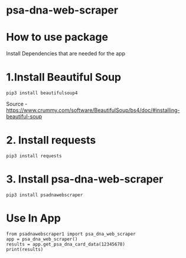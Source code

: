 # psa-dna-web-scraper
# How to use package


Install Dependencies that are needed for the app
# 1.Install Beautiful Soup
    
    pip3 install beautifulsoup4
Source - https://www.crummy.com/software/BeautifulSoup/bs4/doc/#installing-beautiful-soup

# 2. Install requests

    pip3 install requests
# 3. Install psa-dna-web-scraper

    pip3 install psadnawebscraper
    
# Use In App


    from psadnawebscraper1 import psa_dna_web_scraper
    app = psa_dna_web_scraper()
    results = app.get_psa_dna_card_data(12345678)
    print(results)

